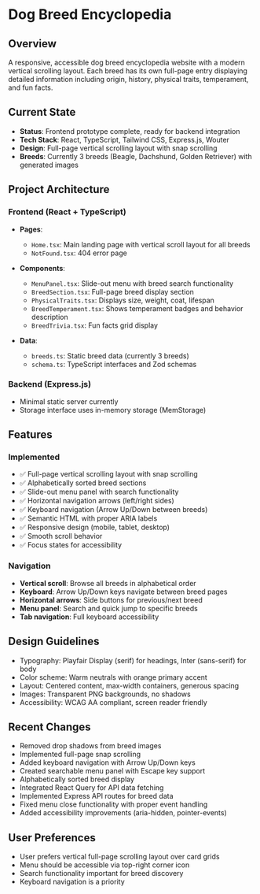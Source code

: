 # Dog Breed Encyclopedia

## Overview
A responsive, accessible dog breed encyclopedia website with a modern vertical scrolling layout. Each breed has its own full-page entry displaying detailed information including origin, history, physical traits, temperament, and fun facts.

## Current State
- **Status**: Frontend prototype complete, ready for backend integration
- **Tech Stack**: React, TypeScript, Tailwind CSS, Express.js, Wouter
- **Design**: Full-page vertical scrolling layout with snap scrolling
- **Breeds**: Currently 3 breeds (Beagle, Dachshund, Golden Retriever) with generated images

## Project Architecture

### Frontend (React + TypeScript)
- **Pages**:
  - `Home.tsx`: Main landing page with vertical scroll layout for all breeds
  - `NotFound.tsx`: 404 error page

- **Components**:
  - `MenuPanel.tsx`: Slide-out menu with breed search functionality
  - `BreedSection.tsx`: Full-page breed display section
  - `PhysicalTraits.tsx`: Displays size, weight, coat, lifespan
  - `BreedTemperament.tsx`: Shows temperament badges and behavior description
  - `BreedTrivia.tsx`: Fun facts grid display

- **Data**:
  - `breeds.ts`: Static breed data (currently 3 breeds)
  - `schema.ts`: TypeScript interfaces and Zod schemas

### Backend (Express.js)
- Minimal static server currently
- Storage interface uses in-memory storage (MemStorage)

## Features

### Implemented
- ✅ Full-page vertical scrolling layout with snap scrolling
- ✅ Alphabetically sorted breed sections
- ✅ Slide-out menu panel with search functionality
- ✅ Horizontal navigation arrows (left/right sides)
- ✅ Keyboard navigation (Arrow Up/Down between breeds)
- ✅ Semantic HTML with proper ARIA labels
- ✅ Responsive design (mobile, tablet, desktop)
- ✅ Smooth scroll behavior
- ✅ Focus states for accessibility

### Navigation
- **Vertical scroll**: Browse all breeds in alphabetical order
- **Keyboard**: Arrow Up/Down keys navigate between breed pages
- **Horizontal arrows**: Side buttons for previous/next breed
- **Menu panel**: Search and quick jump to specific breeds
- **Tab navigation**: Full keyboard accessibility

## Design Guidelines
- Typography: Playfair Display (serif) for headings, Inter (sans-serif) for body
- Color scheme: Warm neutrals with orange primary accent
- Layout: Centered content, max-width containers, generous spacing
- Images: Transparent PNG backgrounds, no shadows
- Accessibility: WCAG AA compliant, screen reader friendly

## Recent Changes
- Removed drop shadows from breed images
- Implemented full-page snap scrolling
- Added keyboard navigation with Arrow Up/Down keys  
- Created searchable menu panel with Escape key support
- Alphabetically sorted breed display
- Integrated React Query for API data fetching
- Implemented Express API routes for breed data
- Fixed menu close functionality with proper event handling
- Added accessibility improvements (aria-hidden, pointer-events)

## User Preferences
- User prefers vertical full-page scrolling layout over card grids
- Menu should be accessible via top-right corner icon
- Search functionality important for breed discovery
- Keyboard navigation is a priority
